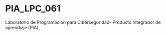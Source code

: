 # PIA_LPC_061
Laboratorio de Programación para Ciberseguridad- Producto Integrador de aprendizje (PIA) 
